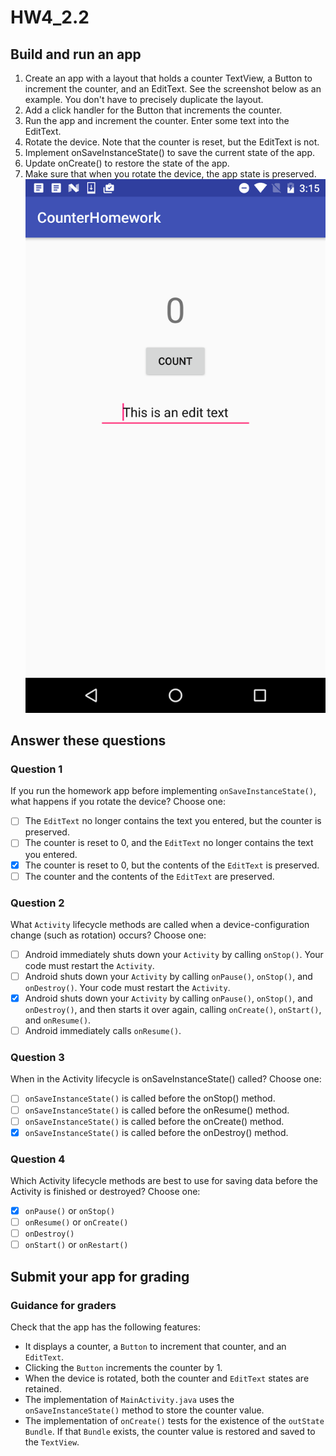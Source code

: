 # HW4_2.2
## Build and run an app
1. Create an app with a layout that holds a counter TextView, a Button to increment the counter, and an EditText. See the screenshot below as an example. You don't have to precisely duplicate the layout.
2. Add a click handler for the Button that increments the counter.
3. Run the app and increment the counter. Enter some text into the EditText.
4. Rotate the device. Note that the counter is reset, but the EditText is not.
5. Implement onSaveInstanceState() to save the current state of the app.
6. Update onCreate() to restore the state of the app.
7. Make sure that when you rotate the device, the app state is preserved.
![CounterHomework](00_img/CounterHomework.png)


## Answer these questions
### Question 1
If you run the homework app before implementing `onSaveInstanceState()`, what happens if you rotate the device? Choose one:
- [ ] The `EditText` no longer contains the text you entered, but the counter is preserved.
- [ ] The counter is reset to 0, and the `EditText` no longer contains the text you entered.
- [X] The counter is reset to 0, but the contents of the `EditText` is preserved.
- [ ] The counter and the contents of the `EditText` are preserved.

### Question 2
What `Activity` lifecycle methods are called when a device-configuration change (such as rotation) occurs? Choose one:
- [ ] Android immediately shuts down your `Activity` by calling `onStop()`. Your code must restart the `Activity`.
- [ ] Android shuts down your `Activity` by calling `onPause()`, `onStop()`, and `onDestroy()`. Your code must restart the `Activity`.
- [X] Android shuts down your `Activity` by calling `onPause()`, `onStop()`, and `onDestroy()`, and then starts it over again, calling `onCreate()`, `onStart()`, and `onResume()`.
- [ ] Android immediately calls `onResume()`.

### Question 3
When in the Activity lifecycle is onSaveInstanceState() called? Choose one:
- [ ] `onSaveInstanceState()` is called before the onStop() method.
- [ ] `onSaveInstanceState()` is called before the onResume() method.
- [ ] `onSaveInstanceState()` is called before the onCreate() method.
- [X] `onSaveInstanceState()` is called before the onDestroy() method.

### Question 4
Which Activity lifecycle methods are best to use for saving data before the Activity is finished or destroyed? Choose one:
- [X] `onPause()` or `onStop()`
- [ ] `onResume()` or `onCreate()`
- [ ] `onDestroy()`
- [ ] `onStart()` or `onRestart()`

## Submit your app for grading
### Guidance for graders
Check that the app has the following features:
- It displays a counter, a `Button` to increment that counter, and an `EditText`.
- Clicking the `Button` increments the counter by 1.
- When the device is rotated, both the counter and `EditText` states are retained.
- The implementation of `MainActivity.java` uses the `onSaveInstanceState()` method to store the counter value.
- The implementation of `onCreate()` tests for the existence of the `outState` `Bundle`. If that `Bundle` exists, the counter value is restored and saved to the `TextView`.
